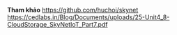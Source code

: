 **Tham khảo** 
https://github.com/huchoi/skynet
https://cedlabs.in/Blog/Documents/uploads/25-Unit4_8-CloudStorage_SkyNetIoT_Part7.pdf
